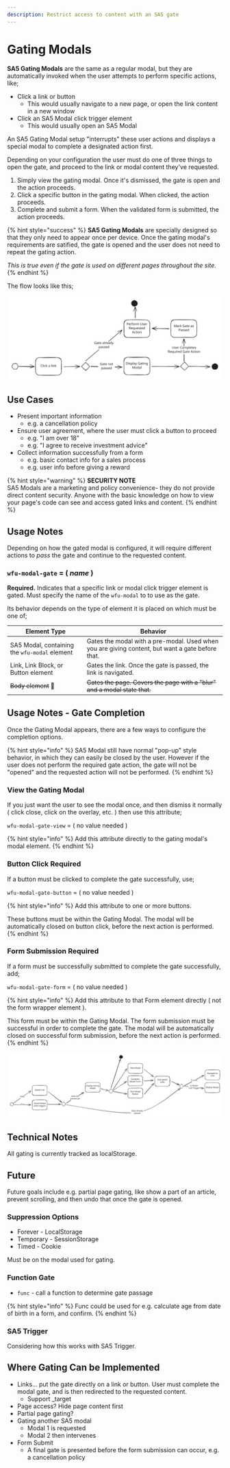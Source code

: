 ```yaml
---
description: Restrict access to content with an SA5 gate
---
```


# Gating Modals

**SA5 Gating Modals** are the same as a regular modal, but they are automatically invoked when the user attempts to perform specific actions, like;

* Click a link or button&#x20;
  * This would usually navigate to a new page, or open the link content in a new window&#x20;
* Click an SA5 Modal click trigger element &#x20;
  * This would usually open an SA5 Modal&#x20;

An SA5 Gating Modal setup "interrupts" these user actions and displays a special modal to complete a designated action first.&#x20;

Depending on your configuration the user must do one of three things to open the gate, and proceed to the link or modal content they've requested.&#x20;

1. Simply view the gating modal.  Once it's dismissed, the gate is open and the action proceeds.&#x20;
2. Click a specific button in the gating modal. When clicked, the action proceeds.&#x20;
3. Complete and submit a form.  When the validated form is submitted, the action proceeds.&#x20;

{% hint style="success" %}
**SA5 Gating Modals** are specially designed so that they only need to appear once per device.  Once the gating modal's requirements are satified, the gate is opened and the user does not need to repeat the gating action.  &#x20;

_This is true even if the gate is used on different pages throughout the site._&#x20;
{% endhint %}

The flow looks like this;&#x20;

<img src="../../.gitbook/assets/file.excalidraw (6).svg" alt="" class="gitbook-drawing">

## Use Cases&#x20;

* Present important information&#x20;
  * e.g. a cancellation policy&#x20;
* Ensure user agreement, where the user must click a button to proceed&#x20;
  * e.g. "I am over 18"&#x20;
  * e.g. "I agree to receive investment advice" &#x20;
* Collect information successfully from a form &#x20;
  * e.g. basic contact info for a sales process&#x20;
  * e.g. user info before giving a reward&#x20;

{% hint style="warning" %}
**SECURITY NOTE** \
SA5 Modals are a marketing and policy convenience- they do not provide direct content security.  Anyone with the basic knowledge on how to view your page's code can see and access gated links and content.&#x20;
{% endhint %}

## Usage Notes &#x20;

Depending on how the gated modal is configured, it will require different actions to _pass_ the gate and continue to the requested content. &#x20;

### `wfu-modal-gate` = ( _name_ )&#x20;

**Required.**  Indicates that a specific link or modal click trigger element is gated. Must specify the name of the `wfu-modal` to to use as the gate.   &#x20;

Its behavior depends on the type of element it is placed on which must be one of;&#x20;

| Element Type                                   | Behavior                                                                                           |
| ---------------------------------------------- | -------------------------------------------------------------------------------------------------- |
| SA5 Modal, containing the `wfu-modal` element  | Gates the modal with a pre-modal.  Used when you are giving content, but want a gate before that.  |
| Link, Link Block, or Button element            | Gates the link. Once the gate is passed, the link is navigated.                                    |
| ~~Body element~~ 🧪                            | ~~Gates the page. Covers the page with a "blur" and a modal state that.~~                          |

## Usage Notes - Gate Completion

Once the Gating Modal appears, there are a few ways to configure the completion options.&#x20;

{% hint style="info" %}
SA5 Modal still have normal "pop-up" style behavior, in which they can easily be closed by the user.  However if the user does not perform the required gate action, the gate will not be "opened" and the requested action will not be performed.&#x20;
{% endhint %}

### View the Gating Modal&#x20;

If you just want the user to see the modal once, and then dismiss it normally ( click close, click on the overlay, etc. ) then use this attribute;&#x20;

`wfu-modal-gate-view` = ( no value needed ) &#x20;

{% hint style="info" %}
Add this attribute directly to the gating modal's modal element.&#x20;
{% endhint %}

### Button Click Required&#x20;

If a button must be clicked to complete the gate successfully, use;&#x20;

`wfu-modal-gate-button` = ( no value needed )&#x20;

{% hint style="info" %}
Add this attribute to one or more buttons.&#x20;

These buttons must be within the Gating Modal.   The modal will be automatically closed on button click, before the next action is performed.&#x20;
{% endhint %}

### Form Submission Required&#x20;

If a form must be successfully submitted to complete the gate successfully, add;&#x20;

`wfu-modal-gate-form` = ( no value needed )&#x20;

{% hint style="info" %}
Add this attribute to that Form element directly ( not the form wrapper element ).&#x20;

This form must be within the Gating Modal. The form submission must be successful in order to complete the gate.  The modal will be automatically closed on successful form submission, before the next action is performed.&#x20;
{% endhint %}

<img src="../../.gitbook/assets/file.excalidraw (5).svg" alt="" class="gitbook-drawing">

## Technical Notes

All gating is currently tracked as localStorage.&#x20;

## Future&#x20;

Future goals include e.g. partial page gating, like show a part of an article, prevent scrolling, and then undo that once the gate is opened.&#x20;

### Suppression Options&#x20;

* Forever - LocalStorage&#x20;
* Temporary - SessionStorage&#x20;
* Timed - Cookie&#x20;

Must be on the modal used for gating.&#x20;

### Function Gate  &#x20;

* `func` - call a function to determine gate passage  &#x20;

{% hint style="info" %}
Func could be used for e.g. calculate age from date of birth in a form, and confirm. &#x20;
{% endhint %}

### SA5 Trigger&#x20;

Considering how this works with SA5 Trigger. &#x20;

## Where Gating Can be Implemented&#x20;

* Links... put the gate directly on a link or button.  User must complete the modal gate, and is then redirected to the requested content.&#x20;
  * Support \_target&#x20;
* Page access?  Hide page content first&#x20;
* Partial page gating? &#x20;
* Gating another SA5 modal&#x20;
  * Modal 1 is requested
  * Modal 2 then intervenes&#x20;
* Form Submit
  * A final gate is presented before the form submission can occur, e.g. a cancellation policy&#x20;















